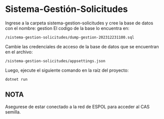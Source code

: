 # Sistema-Gestión-Solicitudes
Ingrese a la carpeta sistema-gestion-solicitudes y cree la base de datos con el nombre: gestion
El codigo de la base lo encuentra en:

```
/sistema-gestion-solicitudes/dump-gestion-202312231100.sql
```

Cambie las credenciales de acceso de la base de datos que se encuentran en el archivo:

```
/sistema-gestion-solicitudes/appsettings.json
```

Luego, ejecute el siguiente comando en la raíz del proyecto:

```
dotnet run
```

## NOTA

Asegurese de estar conectado a la red de ESPOL para acceder al CAS semilla.